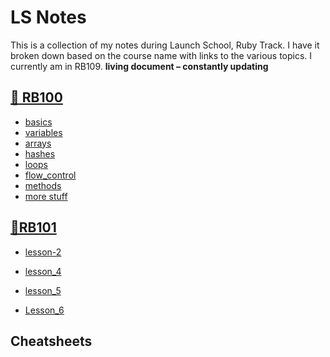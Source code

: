 # LS Notes

This is a collection of my notes during Launch School, Ruby Track. I have it broken down based on the course name with links to the various topics.  I currently am in RB109.
 **living document – constantly updating**

## [🍄 RB100](🍄RB100-Ruby)

- [basics](🍄RB100-Ruby/basics.md)
- [variables](🍄RB100-Ruby/variables.md)
- [arrays](🍄RB100-Ruby/arrays.md)
- [hashes](🍄RB100-Ruby/hashes.md)
- [loops](🍄RB100-Ruby/loops.md)
- [flow_control](🍄RB100-Ruby/flow_control.md)
- [methods](🍄RB100-Ruby/methods.md)
- [more stuff](🍄RB100-Ruby/more_stuff.md)

## [🚀RB101](🚀RB101-Programming-Foundations)

- [lesson-2](🚀RB101-Programming-Foundations/Lesson_2)
- [lesson_4](🚀RB101-Programming-Foundations/Lesson_4)
- [lesson_5](🚀RB101-Programming-Foundations/Lesson_5)

- [Lesson_6](🚀RB101-Programming-Foundations/lesson_6)

## Cheatsheets

